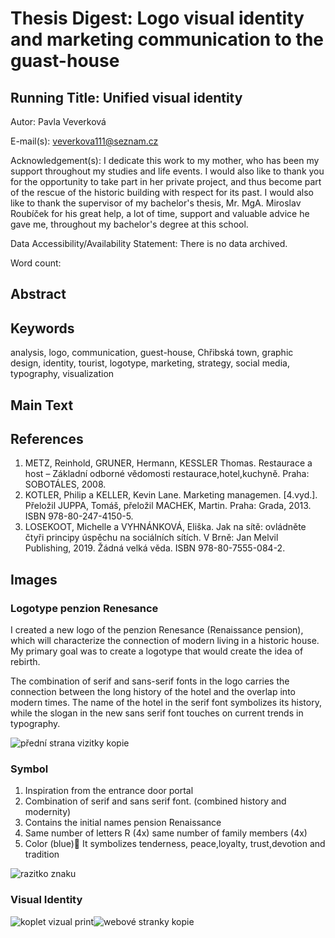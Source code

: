 # Thesis Digest: Logo visual identity and marketing communication to the guast-house

## Running Title: Unified visual identity

Autor: Pavla Veverková

E-mail(s): veverkova111@seznam.cz

Acknowledgement(s): I dedicate this work to my mother, who has been my support throughout my studies and life events. I would also like to thank you for the opportunity to take part in her private project, and thus become part of the rescue of the historic building with respect for its past.
I would also like to thank the supervisor of my bachelor's thesis, Mr. MgA. Miroslav
Roubíček for his great help, a lot of time, support and valuable advice he gave me, throughout my bachelor's degree at this school.

Data Accessibility/Availability Statement: There is no data archived.

Word count: 

## Abstract


## Keywords

analysis, logo, communication, guest-house, Chřibská town, graphic design, identity, tourist, logotype, marketing, strategy, social media, typography, visualization

## Main Text

## References
1.	METZ, Reinhold, GRUNER, Hermann, KESSLER Thomas. Restaurace a host – Základní odborné vědomosti restaurace,hotel,kuchyně. Praha: SOBOTÁLES, 2008.
2.	KOTLER, Philip a KELLER, Kevin Lane. Marketing managemen. [4.vyd.]. Přeložil JUPPA, Tomáš, přeložil MACHEK, Martin. Praha: Grada, 2013. ISBN 978-80-247-4150-5. 
3.	LOSEKOOT, Michelle a VYHNÁNKOVÁ, Eliška. Jak na sítě: ovládněte čtyři principy úspěchu na sociálních sítích. V Brně: Jan Melvil Publishing, 2019. Žádná velká věda. ISBN 978-80-7555-084-2. 

## Images 

### Logotype penzion Renesance

I created a new logo of the penzion Renesance (Renaissance pension), which will characterize the connection of modern living in a historic house. My primary goal was to create a logotype that would create the idea of rebirth.

The combination of serif and sans-serif fonts in the logo carries the connection between the long history of the hotel and the overlap into modern times. The name of the hotel in the serif font symbolizes its history, while the slogan in the new sans serif font touches on current trends in typography.

![přední strana vizitky kopie](https://user-images.githubusercontent.com/79570995/162848162-86f76d6a-b8c1-4a05-93b1-0a89c9f8b4b0.jpg)

### Symbol

1. Inspiration from the entrance door portal
2. Combination of serif and sans serif font. (combined history and modernity)
3. Contains the initial names pension Renaissance
4. Same number of letters R (4x) same number of family members (4x)
5. Color (blue)💙 It symbolizes tenderness, peace,loyalty, trust,devotion and tradition

![razitko znaku](https://user-images.githubusercontent.com/79570995/162849081-15007353-1d7e-4aba-9aeb-50424115b676.jpg)


### Visual Identity




![koplet vizual print ](https://user-images.githubusercontent.com/79570995/162849367-f1c83d31-74a0-48d9-ba49-3dc78bf0c323.jpg)![webové stranky kopie](https://user-images.githubusercontent.com/79570995/162849776-f4d5c354-bd88-4503-9787-bc6bb645288c.jpg)


